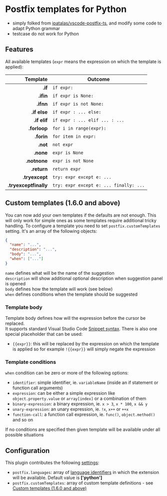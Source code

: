 # Postfix templates for Python
- simply folked from [ipatalas/vscode-postfix-ts](https://github.com/ipatalas/vscode-postfix-ts), and modify some code to adapt Python grammar
- testcase do not work for Python

## Features

All available templates (`expr` means the expression on which the template is applied):

| Template          | Outcome |
| -------:          | ------- |
| **.if**           | `if expr:` |
| **.ifin**         | `if expr is None:` |
| **.ifnn**         | `if expr is not None:` |
| **.if else**      | `if expr : ... else:` |
| **.if elif**      | `if expr : ... elif ... : ...` |
| **.forloop**      | `for i in range(expr):` |
| **.forin**        | `for item in expr:` |
| **.not**          | `not expr` |
| **.none**         | `expr is None` |
| **.notnone**      | `expr is not None` |
| **.return**       | `return expr` |
| **.tryexcept**    | `try: expr except e: ...` |
| **.tryexceptfinally** | `try: expr except e: ... finally: ...` |


## Custom templates (1.6.0 and above)

You can now add your own templates if the defaults are not enough. This will only work for simple ones as some templates require additional tricky handling.
To configure a template you need to set `postfix.customTemplates` setting. It's an array of the following objects:

```JSON
{
  "name": "...",
  "description": "...",
  "body": "...",
  "when": ["..."]
}
```

`name` defines what will be the name of the suggestion  
`description` will show additional optional description when suggestion panel is opened  
`body` defines how the template will work (see below)  
`when` defines conditions when the template should be suggested  

### Template body

Template body defines how will the expression before the cursor be replaced.  
It supports standard Visual Studio Code [Snippet syntax](https://code.visualstudio.com/docs/editor/userdefinedsnippets#_snippet-syntax).
There is also one special placeholder that can be used:

- `{{expr}}`: this will be replaced by the expression on which the template is applied so for example `!{{expr}}` will simply negate the expression  

### Template conditions

`when` condition can be zero or more of the following options:

- `identifier`: simple identifier, ie. `variableName` (inside an if statement or function call arguments)
- `expression`: can be either a simple expression like `object.property.value` or `array[index]` or a combination of them
- `binary-expression`: a binary expression, ie. `x > 3`, `x * 100`, `x && y`
- `unary-expression`: an unary expression, ie. `!x`, `x++` or `++x`
- `function-call`: a function call expression, ie. `func()`, `object.method()` and so on

If no conditions are specified then given template will be available under all possible situations

## Configuration

This plugin contributes the following [settings](https://code.visualstudio.com/docs/customization/userandworkspace):

- `postfix.languages`: array of [language identifiers](https://code.visualstudio.com/docs/languages/identifiers) in which the extension will be available. Default value is  **['python']**
- `postfix.customTemplates`: array of custom template definitions - see [Custom templates (1.6.0 and above)](#custom-templates-160-and-above)


